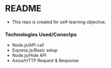 # README #

* This repo is created for self-learning objective. 

### Technologies Used/Conectps ###

* Node.js/API call
* Express.js/Basic setup
* Node.js/Hide API
* Axios/HTTP Request & Response